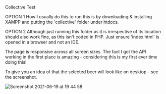 Collective Test

OPTION 1
How I usually do this to run this is by downloading & installing XAMPP and putting the 'collective' folder under htdocs.

OPTION 2
Although just running this folder as it is irrespective of its location should also work fine, as this isn't coded in PHP. Just ensure 'index.html' is opened in a browser and not an IDE.

The page is responsive across all screen sizes. The fact I got the API working in the first place is amazing - considering this is my first ever time doing this!

To give you an idea of that the selected beer will look like on desktop - see the screenshot.

![Screenshot 2021-06-19 at 19 44 58](https://user-images.githubusercontent.com/32004621/122652448-d6603300-d136-11eb-88f3-0c778ce180e1.png)
